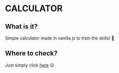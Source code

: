 # CALCULATOR    

## What is it?

Simple calculator made in vanilla js to train the skills! 💪

## Where to check?

Just simply click [here](https://spacehiker.github.io/calculator/) 😉
